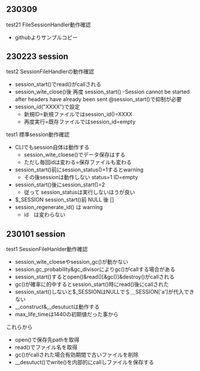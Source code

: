 #

## 230309

test21 FileSessionHandler動作確認

- githubよりサンプルコピー


## 230223 session

test2 SessionFileHandlerの動作確認

- session_start()でread()がcallされる
- session_wite_close()後 再度 session_start()
    -Session cannot be started after headers have already been sent
    @session_start()で抑制が必要
- session_id("XXXX")で設定
    - 新規ID=新規ファイルではsession_id()=XXXX
    - 再度実行=既存ファイルではsession_id=empty




test1 標準session動作確認

- CLIでもsession自体は動作する
    - session_wite_cloese()でデータ保存はする
    - ただし毎回idは変わる=保存ファイルも変わる
- session_start()前にsession_status()=1するとwarning
    - その後sessionは動作しない status=1 ID=empty
- session_start()後にsession_start()=2
    - 従って session_statusは実行しないほうが良い
- $_SESSION session_start()前 NULL 後 []
- session_regenerate_id() は warning
    - id　は変わらない

## 230101 session

test1 SessionFileHanlder動作確認

- session_wite_cloeseやsession_gc()が動かない
- session.gc_probability&gc_divisorによりgc()がcallする場合がある
- session_start()するとopen()&read()[&gc()]&destroy()がcallされる
- gc()が確率に的中するとsession_start()時にread()後にcallされた
- session_start()しないと$_SESSIONはNULLで＄＿SESSION['a']が代入できない
- __construct&__desutuctは動作する
- max_life_timeは1440の初期値だった事から

これらから

- open()で保存先pathを取得
- read()でファイル名を取得
- gc()がcallされた場合有効期間で古いファイルを削除
- __desutuct()でwrite()を内部的にcallしファイルを保存する


